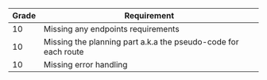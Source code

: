 | **Grade** | **Requirement**                                                |
| --------- | -------------------------------------------------------------- |
| 10        | Missing any endpoints requirements                             |
| 10        | Missing the planning part a.k.a the pseudo-code for each route |
| 10        | Missing error handling                                         |
